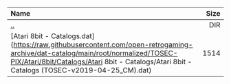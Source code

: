 |Name|Size|
|:---|---:|
|[..](../index.html)|DIR|
|[Atari 8bit - Catalogs.dat](https://raw.githubusercontent.com/open-retrogaming-archive/dat-catalog/main/root/normalized/TOSEC-PIX/Atari/8bit/Catalogs/Atari 8bit - Catalogs/Atari 8bit - Catalogs (TOSEC-v2019-04-25_CM).dat)|1514|
